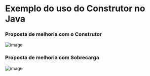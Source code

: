 # Exemplo do uso do Construtor no Java

### Proposta de melhoria com o Construtor
![image](https://user-images.githubusercontent.com/67395760/135184780-a3bce1aa-d25a-4976-ba43-af895d17c6a3.png)

### Proposta de melhoria com Sobrecarga
![image](https://user-images.githubusercontent.com/67395760/135185776-a4ca8ae7-33a3-44c2-9db5-fb4ff5a99ff5.png)
